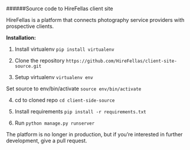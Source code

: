 ######Source code to HireFellas client site

HireFellas is a platform that connects photography service providers with prospective clients.

**Installation:**

1) Install virtualenv
`pip install virtualenv`

2) Clone the repository
`https://github.com/HireFellas/client-site-source.git`

3) Setup virtualenv
`virtualenv env`

Set source to env/bin/activate
`source env/bin/activate`

4) cd to cloned repo
`cd client-side-source`

5) Install requirements
`pip install -r requirements.txt`

6) Run
`python manage.py runserver`


The platform is no longer in production, but if you’re interested in further development, give a pull request.
